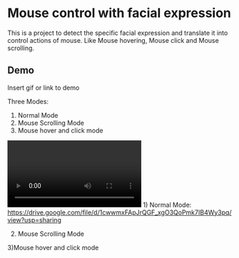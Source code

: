 
# Mouse control with facial expression

This is a project to detect the specific facial expression and 
translate it into control actions of mouse.
Like Mouse hovering, Mouse click and Mouse scrolling.




## Demo

Insert gif or link to demo

Three Modes:
1) Normal Mode
2) Mouse Scrolling Mode
3) Mouse hover and click mode

![Demo](https://user-images.githubusercontent.com/88503029/163713404-b19fe7bd-bcd2-4893-b66e-c9e4160348b4.mp4)
1)
Normal Mode:
https://drive.google.com/file/d/1cwwmxFApJrQGF_xgO3QoPmk7IB4Wy3pq/view?usp=sharing

2) Mouse Scrolling Mode

3)Mouse hover and click mode
